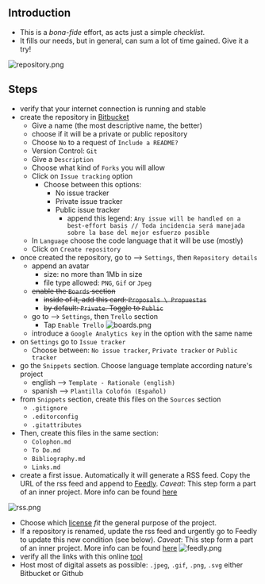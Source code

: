 ## Introduction
* This is a _bona-fide_ effort, as acts just a simple _checklist_. 
* It fills our needs, but in general, can sum a lot of time gained. Give it a try!

![repository.png](https://bitbucket.org/repo/ekyaeEE/images/1675859675-repository.png)

## Steps
* verify that your internet connection is running and stable
* create the repository in [Bitbucket](https://bitbucket.org/)
    - Give a name (the most descriptive name, the better)
    - choose if it will be a private or public repository
    - Choose `No` to a request of `Include a README?`
    - Version Control: `Git`
    - Give a `Description`
    - Choose what kind of `Forks` you will allow
    - Click on `Issue tracking` option
        - Choose between this options:
            + No issue tracker
            + Private issue tracker
            + Public issue tracker
                * append this legend: `Any issue will be handled on a best-effort basis // Toda incidencia será manejada sobre la base del mejor esfuerzo posible`
    - In `Language` choose the code language that it will be use (mostly)
    - Click on `Create repository`
* once created the repository, go to --> `Settings`, then `Repository details`
    - append an avatar
        - size: no more than 1Mb in size
        - file type allowed: `PNG`, `Gif` or `Jpeg`
    - ~~enable the `Boards` section~~
        - ~~inside of it, add this card: `Proposals \ Propuestas`~~
        - ~~by default: `Private`. Toggle to `Public`~~
    - go to --> `Settings`, then `Trello` section
        - Tap `Enable Trello`
        ![boards.png](https://bitbucket.org/repo/ekyaeEE/images/15621379-trello_enabled.png)
    - introduce a `Google Analytics key` in the option with the same name
* on `Settings` go to `Issue tracker`
    - Choose between: `No issue tracker`, `Private tracker` or `Public tracker`
* go the `Snippets` section. Choose language template according nature's project 
    - english  --> `Template - Rationale (english)`
    - spanish --> `Plantilla Colofón (Español)`
* from `Snippets` section, create this files on the `Sources` section
    - `.gitignore`
    - `.editorconfig`
    - `.gitattributes`
* Then, create this files in the same section:
    - `Colophon.md`
    - `To Do.md`
    - `Bibliography.md`
    - `Links.md`
* create a first issue. Automatically it will generate a RSS feed. Copy the URL of the rss feed and append to [Feedly](feedly.com). _Caveat_: This step form a part of an inner project. More info can be found [here](https://bitbucket.org/imhicihu/rss-feeds-self-tracking-control-of-repositories/overview)

![rss.png](https://bitbucket.org/repo/AgG5e6d/images/2187833784-rss.png)

* Choose which [license](https://choosealicense.com/) _fit_ the general purpose of the project.
* If a repository is renamed, update the rss feed and urgently go to Feedly to update this new condition (see below). _Caveat_: This step form a part of an inner project. More info can be found [here](https://bitbucket.org/imhicihu/rss-feeds-self-tracking-control-of-repositories/overview)
![feedly.png](https://bitbucket.org/repo/AgG5e6d/images/304797763-feedly.png)
* verify all the links with this online [tool](https://www.deadlinkchecker.com/)
* Host most of digital assets as possible: `.jpeg`, `.gif`, `.png`, `.svg` either Bitbucket or Github